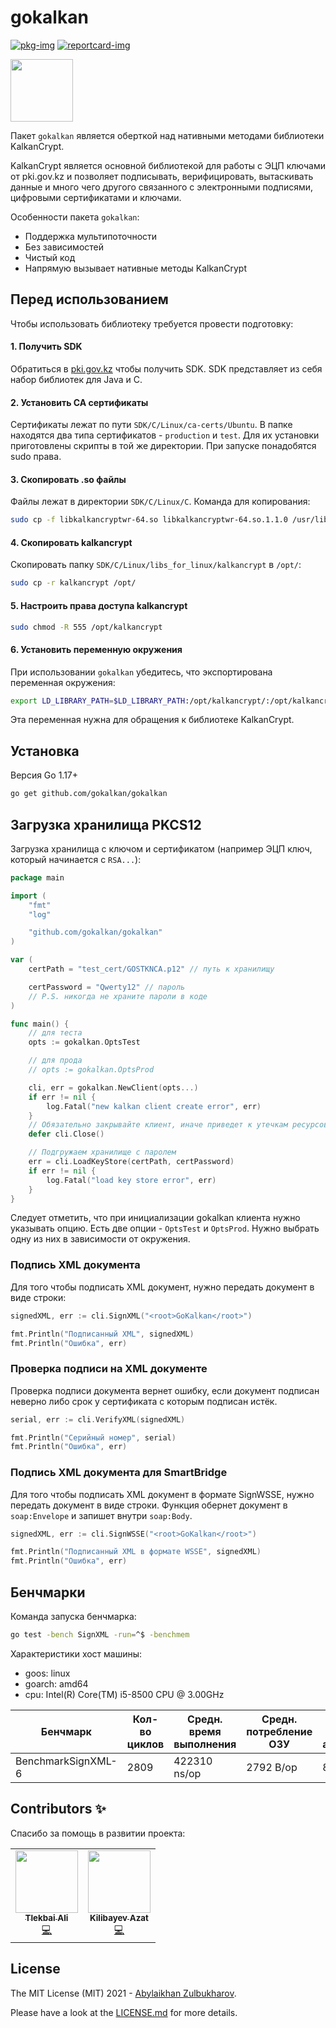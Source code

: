 # gokalkan

[![pkg-img]][pkg-url]
[![reportcard-img]][reportcard-url]

<img src="https://user-images.githubusercontent.com/29381624/170255957-56b2c349-c04f-4ec8-9054-78bbe351fcc8.png" width=100>

Пакет `gokalkan` является оберткой над нативными методами библиотеки KalkanCrypt.

KalkanCrypt является основной библиотекой для работы с ЭЦП ключами от pki.gov.kz и
позволяет подписывать, верифицировать, вытаскивать данные и много чего другого связанного
с электронными подписями, цифровыми сертификатами и ключами.

Особенности пакета `gokalkan`:

- Поддержка мультипоточности
- Без зависимостей
- Чистый код
- Напрямую вызывает нативные методы KalkanCrypt

## Перед использованием

Чтобы использовать библиотеку требуется провести подготовку:

#### 1. Получить SDK

Обратиться в [pki.gov.kz](https://pki.gov.kz/developers/) чтобы получить SDK. SDK представляет из себя набор библиотек для Java и C.

#### 2. Установить CA сертификаты

Сертификаты лежат по пути `SDK/C/Linux/ca-certs/Ubuntu`. В папке находятся два типа сертификатов - `production` и `test`. Для их установки приготовлены скрипты в той же директории. При запуске понадобятся sudo права.

#### 3. Скопировать .so файлы

Файлы лежат в директории `SDK/C/Linux/C`. Команда для копирования:

```sh
sudo cp -f libkalkancryptwr-64.so libkalkancryptwr-64.so.1.1.0 /usr/lib/
```

#### 4. Скопировать kalkancrypt

Скопировать папку `SDK/C/Linux/libs_for_linux/kalkancrypt` в `/opt/`:

```sh
sudo cp -r kalkancrypt /opt/
```

#### 5. Настроить права доступа kalkancrypt

```sh
sudo chmod -R 555 /opt/kalkancrypt
```

#### 6. Установить переменную окружения

При использовании `gokalkan` убедитесь, что экспортирована переменная окружения:

```sh
export LD_LIBRARY_PATH=$LD_LIBRARY_PATH:/opt/kalkancrypt/:/opt/kalkancrypt/lib/engines
```

Эта переменная нужна для обращения к библиотеке KalkanCrypt.

## Установка

Версия Go 1.17+

```sh
go get github.com/gokalkan/gokalkan
```

## Загрузка хранилища PKCS12

Загрузка хранилища с ключом и сертификатом (например ЭЦП ключ, который начинается с `RSA...`):

```go
package main

import (
	"fmt"
	"log"

	"github.com/gokalkan/gokalkan"
)

var (
	certPath = "test_cert/GOSTKNCA.p12" // путь к хранилищу

	certPassword = "Qwerty12" // пароль
	// P.S. никогда не храните пароли в коде
)

func main() {
	// для теста
	opts := gokalkan.OptsTest

	// для прода
	// opts := gokalkan.OptsProd

	cli, err = gokalkan.NewClient(opts...)
	if err != nil {
		log.Fatal("new kalkan client create error", err)
	}
	// Обязательно закрывайте клиент, иначе приведет к утечкам ресурсов
	defer cli.Close()

	// Подгружаем хранилище с паролем
	err = cli.LoadKeyStore(certPath, certPassword)
	if err != nil {
		log.Fatal("load key store error", err)
	}
}
```

Следует отметить, что при инициализации gokalkan клиента нужно указывать опцию.
Есть две опции - `OptsTest` и `OptsProd`. Нужно выбрать одну из них в зависимости от окружения.

### Подпись XML документа

Для того чтобы подписать XML документ, нужно передать документ в виде строки:

```go
signedXML, err := cli.SignXML("<root>GoKalkan</root>")

fmt.Println("Подписанный XML", signedXML)
fmt.Println("Ошибка", err)
```

### Проверка подписи на XML документе

Проверка подписи документа вернет ошибку, если документ подписан неверно либо срок
у сертификата с которым подписан истёк.

```go
serial, err := cli.VerifyXML(signedXML)

fmt.Println("Серийный номер", serial)
fmt.Println("Ошибка", err)
```

### Подпись XML документа для SmartBridge

Для того чтобы подписать XML документ в формате SignWSSE, нужно передать документ в виде строки.
Функция обернет документ в `soap:Envelope` и запишет внутри `soap:Body`.

```go
signedXML, err := cli.SignWSSE("<root>GoKalkan</root>")

fmt.Println("Подписанный XML в формате WSSE", signedXML)
fmt.Println("Ошибка", err)
```

## Бенчмарки

Команда запуска бенчмарка:

```sh
go test -bench SignXML -run=^$ -benchmem
```

Характеристики хост машины:

- goos: linux
- goarch: amd64
- cpu: Intel(R) Core(TM) i5-8500 CPU @ 3.00GHz

| Бенчмарк           | Кол-во циклов | Средн. время выполнения | Средн. потребление ОЗУ | Средн. кол-во аллокаций |
| ------------------ | ------------- | ----------------------- | ---------------------- | ----------------------- |
| BenchmarkSignXML-6 | 2809          | 422310 ns/op            | 2792 B/op              | 8 allocs/op             |

## Contributors ✨

Cпасибо за помощь в развитии проекта:

<!-- ALL-CONTRIBUTORS-LIST:START - Do not remove or modify this section -->
<!-- prettier-ignore-start -->
<!-- markdownlint-disable -->

<table>
	<tr>
		<td align="center">
			<a href="https://github.com/atlekbai">
				<img src="https://avatars.githubusercontent.com/u/29381624?v=4&s=100" width="100px;" alt=""/><br />
				<sub><b>Tlekbai Ali</b></sub>
			</a><br />
			<a href="https://github.com/gokalkan/gokalkan/commits?author=atlekbai" title="Code">💻</a>
		</td>
		<td align="center">
			<a href="https://github.com/gammban">
				<img src="https://avatars.githubusercontent.com/u/98373125?v=4s=100" width="100px;" alt=""/><br />
				<sub><b>Kilibayev Azat</b></sub>
			</a><br />
			<a href="https://github.com/gokalkan/gokalkan/commits?author=gammban" title="Code">💻</a>
		</td>
	</tr>
</table>

<!-- markdownlint-restore -->
<!-- prettier-ignore-end -->

<!-- ALL-CONTRIBUTORS-LIST:END -->

## License

The MIT License (MIT) 2021 - [Abylaikhan Zulbukharov](https://github.com/Zulbukharov).

Please have a look at the [LICENSE.md](https://github.com/Zulbukharov/kalkancrypt-wrapper/blob/master/LICENSE.md) for more details.

[pkg-img]: https://pkg.go.dev/badge/Zulbukharov/GoKalkan
[pkg-url]: https://pkg.go.dev/github.com/gokalkan/gokalkan
[reportcard-img]: https://goreportcard.com/badge/Zulbukharov/GoKalkan
[reportcard-url]: https://goreportcard.com/report/Zulbukharov/GoKalkan
